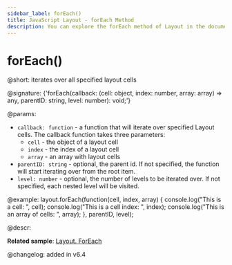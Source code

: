 ```yaml
---
sidebar_label: forEach()
title: JavaScript Layout - forEach Method 
description: You can explore the forEach method of Layout in the documentation of the DHTMLX JavaScript UI library. Browse developer guides and API reference, try out code examples and live demos, and download a free 30-day evaluation version of DHTMLX Suite.
---
```


# forEach()

@short: iterates over all specified layout cells

@signature: {'forEach(callback: (cell: object, index: number, array: array) => any, parentID: string, level: number): void;'}

@params:
- `callback: function` - a function that will iterate over specified Layout cells. The callback function takes three parameters:
    - `cell` - the object of a layout cell
    - `index` - the index of a layout cell
    - `array` - an array with layout cells
- `parentID: string` - optional, the parent id. If not specified, the function will start iterating over from the root item.
- `level: number` - optional, the number of levels to be iterated over. If not specified, each nested level will be visited.

@example:
layout.forEach(function(cell, index, array) {
    console.log("This is a cell: ", cell);
    console.log("This is a cell index: ", index);
    console.log("This is an array of cells: ", array);
}, parentID, level);

@descr:

**Related sample**: [Layout. ForEach](https://snippet.dhtmlx.com/9hfntqpy)

@changelog: added in v6.4
